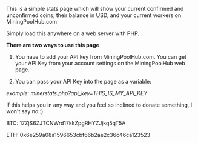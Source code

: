 This is a simple stats page which will show your current confirmed and unconfirmed coins, their balance in USD, and your current workers on MiningPoolHub.com

Simply load this anywhere on a web server with PHP. 


**There are two ways to use this page**

1. You have to add your API key from MiningPoolHub.com. You can get your API Key from your account settings on the MiningPoolHub web page.

2. You can pass your API Key into the page as a variable:

_example: minerstats.php?api_key=THIS_IS_MY_API_KEY_



If this helps you in any way and you feel so inclined to donate something, I won't say no :)



BTC: 17ZjS6ZJTCNWrd17kkZpgRHYZJjkq5qT5A

ETH: 0x6e259a08a1596653cbf66b2ae2c36c46ca123523
